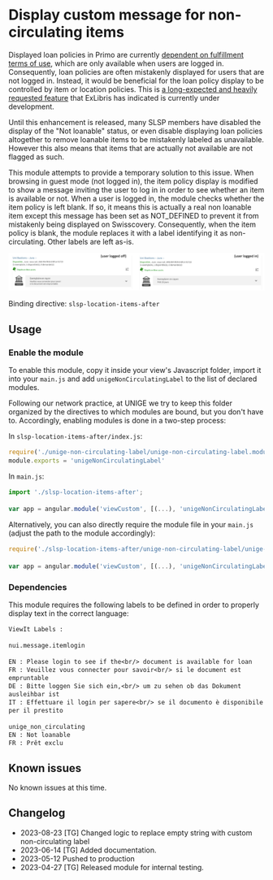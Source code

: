 # Display custom message for non-circulating items

Displayed loan policies in Primo are currently 
[dependent on fulfillment terms of use](https://knowledge.exlibrisgroup.com/Alma/Knowledge_Articles/Loanable%22_Policy_information_in_Primo_GetIt_tab_-_how_is_it_calculated%3F),
which are only available when users are logged in.
Consequently, loan policies are often mistakenly displayed for users that are not logged in. Instead, it would be beneficial for the loan
policy display to be controlled by item or location policies. 
This is [a long-expected and heavily requested feature](https://ideas.exlibrisgroup.com/forums/308176-primo/suggestions/36317461-display-item-policy-in-item-record)
that ExLibris has indicated is currently under development.

Until this enhancement is released, many SLSP members have disabled the display of 
the "Not loanable" status, or even disable displaying loan policies altogether to remove loanable items to be
mistakenly labeled as unavailable. However this also means that items that are actually not available are not flagged as such.

This module attempts to provide a temporary solution to this issue. 
When browsing in guest mode (not logged in), the item policy display is modified to show a message
inviting the user to log in in order to see whether an item is available or not. 
When a user is logged in, the module checks whether the item policy is left blank. If so, it means this is actually a real non loanable
item except this message has been set as NOT_DEFINED to prevent it from mistakenly being displayed on Swisscovery.
Consequently, when the item policy is blank, the module replaces it with a label identifying it as non-circulating.
Other labels are left as-is.

![Screenshot of the Primo catalogue showing a different message next to an item depending whether the user is logged in or not.](unige-non-circulating-label-display.png)

Binding directive: `slsp-location-items-after`

## Usage

### Enable the module

To enable this module, copy it inside your view's Javascript folder, import it into your `main.js` and add `unigeNonCirculatingLabel` to the list of 
declared modules.

Following our network practice, at UNIGE we try to keep this folder organized by the directives to which modules are bound, but you don't have to.
Accordingly, enabling modules is done in a two-step process:

In `slsp-location-items-after/index.js`:

```JavaScript
require('./unige-non-circulating-label/unige-non-circulating-label.module.js')
module.exports = 'unigeNonCirculatingLabel'

```

In `main.js`:

```JavaScript
import './slsp-location-items-after';

var app = angular.module('viewCustom', [(...), 'unigeNonCirculatingLabel']);

```

Alternatively, you can also directly require the module file in your `main.js` (adjust the path to the module accordingly):

```JavaScript
require('./slsp-location-items-after/unige-non-circulating-label/unige-non-circulating-label.module.js')

var app = angular.module('viewCustom', [(...), 'unigeNonCirculatingLabel']);

```

### Dependencies

This module requires the following labels to be defined in order to properly display text in the correct language:

```
ViewIt Labels : 

nui.message.itemlogin

EN : Please login to see if the<br/> document is available for loan
FR : Veuillez vous connecter pour savoir<br/> si le document est empruntable
DE : Bitte loggen Sie sich ein,<br/> um zu sehen ob das Dokument ausleihbar ist
IT : Effettuare il login per sapere<br/> se il documento è disponibile per il prestito

unige_non_circulating
EN : Not loanable
FR : Prêt exclu

```

## Known issues

No known issues at this time.

## Changelog

* 2023-08-23 [TG] Changed logic to replace empty string with custom non-circulating label
* 2023-06-14 [TG] Added documentation.
* 2023-05-12 Pushed to production
* 2023-04-27 [TG] Released module for internal testing.
